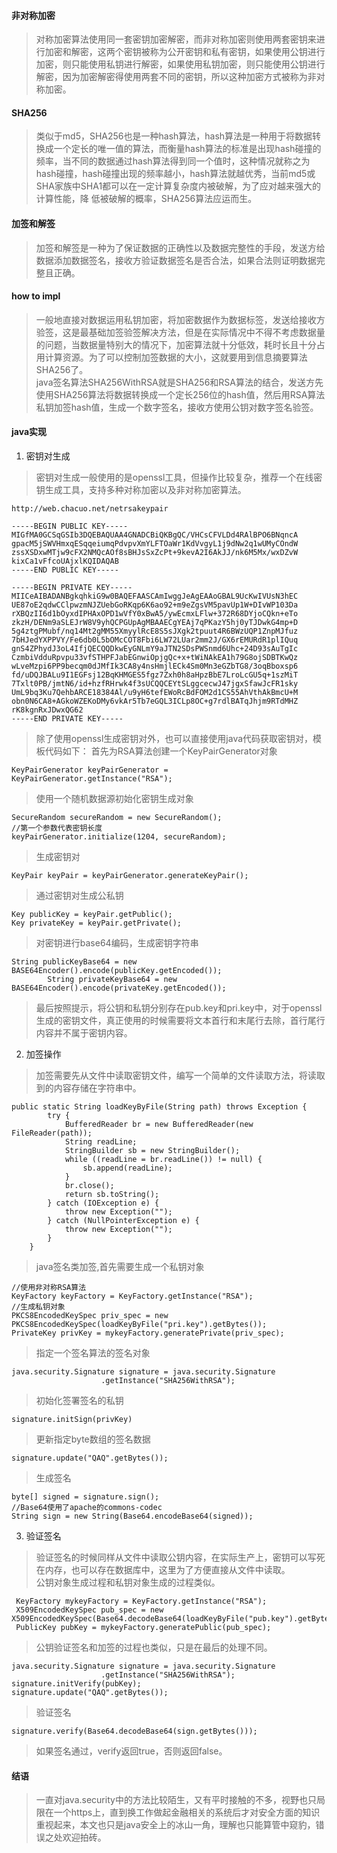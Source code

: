 #### 非对称加密
>对称加密算法使用同一套密钥加密解密，而非对称加密则使用两套密钥来进行加密和解密，这两个密钥被称为公开密钥和私有密钥，如果使用公钥进行加密，则只能使用私钥进行解密，如果使用私钥加密，则只能使用公钥进行解密，因为加密解密得使用两套不同的密钥，所以这种加密方式被称为非对称加密。  
#### SHA256
>类似于md5，SHA256也是一种hash算法，hash算法是一种用于将数据转换成一个定长的唯一值的算法，而衡量hash算法的标准是出现hash碰撞的频率，当不同的数据通过hash算法得到同一个值时，这种情况就称之为hash碰撞，hash碰撞出现的频率越小，hash算法就越优秀，当前md5或SHA家族中SHA1都可以在一定计算复杂度内被破解，为了应对越来强大的计算性能，降 低被破解的概率，SHA256算法应运而生。  
#### 加签和解签
>加签和解签是一种为了保证数据的正确性以及数据完整性的手段，发送方给数据添加数据签名，接收方验证数据签名是否合法，如果合法则证明数据完整且正确。  
#### how to impl
>一般地直接对数据运用私钥加密，将加密数据作为数据标签，发送给接收方验签，这是最基础加签验签解决方法，但是在实际情况中不得不考虑数据量的问题，当数据量特别大的情况下，加密算法就十分低效，耗时长且十分占用计算资源。为了可以控制加签数据的大小，这就要用到信息摘要算法SHA256了。  
>java签名算法SHA256WithRSA就是SHA256和RSA算法的结合，发送方先使用SHA256算法将数据转换成一个定长256位的hash值，然后用RSA算法私钥加签hash值，生成一个数字签名，接收方使用公钥对数字签名验签。
#### java实现
1. 密钥对生成
>密钥对生成一般使用的是openssl工具，但操作比较复杂，推荐一个在线密钥生成工具，支持多种对称加密以及非对称加密算法。
```
http://web.chacuo.net/netrsakeypair
```
```
-----BEGIN PUBLIC KEY-----
MIGfMA0GCSqGSIb3DQEBAQUAA4GNADCBiQKBgQC/VHCsCFVLDd4RAlBPO6BNqncA
gpacM5jSWVHmxqESqqeiumqPdvpvXmYLFTOaWr1KdVvgyL1j9dNw2q1wUMyCOndW
zssXSDxwMTjw9cFX2NMQcAOf8sBHJsSxZcPt+9kevA2I6AkJJ/nk6M5Mx/wxDZvW
kixCa1vFfcoUAjxlKQIDAQAB
-----END PUBLIC KEY-----

```
```
-----BEGIN PRIVATE KEY-----
MIICeAIBADANBgkqhkiG9w0BAQEFAASCAmIwggJeAgEAAoGBAL9UcKwIVUsN3hEC
UE87oE2qdwCClpwzmNJZUebGoRKqp6K6ao92+m9eZgsVM5pavUp1W+DIvWP103Da
rXBQzII6d1bOyxdIPHAxOPD1wVfY0xBwA5/ywEcmxLFlw+372R68DYjoCQkn+eTo
zkzH/DENm9aSLEJrW8V9yhQCPGUpAgMBAAECgYEAj7qPKazY5hj0yTJDwkG4mp+D
5g4ztgPMubf/nq14Mt2gMM55XmyylRcE8S5sJXgk2tpuut4R6BWzUQP1ZnpMJfuz
7bHJedYXPPVY/Fe6db0L5bOMcCOT8Fbi6LW72LUar2mm2J/GX6rEMURdR1plIQuq
gnS4ZPhydJ3oL4IfjQECQQDkwEyGNLmY9aJTN2SDsPWSnmd6Uhc+24D93sAuTgIc
CzmbiVdduRpvpu33vfSTHPFJabEGnwiOpjgQc+x+tWiNAkEA1h79G8ojSDBTKwQz
wLveMzpi6PP9becqm0dJMfIk3CA8y4nsHmjlECk4Sm0Mn3eGZbTG8/3oqBboxsp6
fd/uDQJBALu9I1EGFsj12BqKHMGES5fgz7Zxh0h8aHpzBbE7LroLcGU5q+1szMiT
7Txlt0PB/jmtN6/id+hzfRHrwk4f3sUCQQCEYtSLggcecwJ47jgxSfawJcFR1sky
UmL9bq3Ku7QehbARCE18384Al/u9yH6tefEWoRcBdFOM2d1CS55AhVthAkBmcU+M
obn0N6CA8+AGkoWZEKoDMy6vkAr5Tb7eGQL3ICLp8OC+g7rdlBATqJhjm9RTdMHZ
rK8kgnRxJDwxQG62
-----END PRIVATE KEY-----

```
>除了使用openssl生成密钥对外，也可以直接使用java代码获取密钥对，模板代码如下：
>首先为RSA算法创建一个KeyPairGenerator对象
```
KeyPairGenerator keyPairGenerator = KeyPairGenerator.getInstance("RSA");
```
>使用一个随机数据源初始化密钥生成对象
```
SecureRandom secureRandom = new SecureRandom();
//第一个参数代表密钥长度
keyPairGenerator.initialize(1204, secureRandom);
```
>生成密钥对
```
KeyPair keyPair = keyPairGenerator.generateKeyPair();
```
>通过密钥对生成公私钥
```
Key publicKey = keyPair.getPublic();
Key privateKey = keyPair.getPrivate();
```
>对密钥进行base64编码，生成密钥字符串
```
String publicKeyBase64 = new BASE64Encoder().encode(publicKey.getEncoded());
        String privateKeyBase64 = new BASE64Encoder().encode(privateKey.getEncoded());
```
>最后按照提示，将公钥和私钥分别存在pub.key和pri.key中，对于openssl生成的密钥文件，真正使用的时候需要将文本首行和末尾行去除，首行尾行内容并不属于密钥内容。
2. 加签操作
>加签需要先从文件中读取密钥文件，编写一个简单的文件读取方法，将读取到的内容存储在字符串中。
```
public static String loadKeyByFile(String path) throws Exception {
        try {
            BufferedReader br = new BufferedReader(new FileReader(path));
            String readLine;
            StringBuilder sb = new StringBuilder();
            while ((readLine = br.readLine()) != null) {
                sb.append(readLine);
            }
            br.close();
            return sb.toString();
        } catch (IOException e) {
            throw new Exception("");
        } catch (NullPointerException e) {
            throw new Exception("");
        }
    }
```
>java签名类加签,首先需要生成一个私钥对象
```
//使用非对称RSA算法
KeyFactory keyFactory = KeyFactory.getInstance("RSA");
//生成私钥对象
PKCS8EncodedKeySpec priv_spec = new PKCS8EncodedKeySpec(loadKeyByFile("pri.key").getBytes());
PrivateKey privKey = mykeyFactory.generatePrivate(priv_spec);
```
>指定一个签名算法的签名对象
```
java.security.Signature signature = java.security.Signature
                    .getInstance("SHA256WithRSA");
```
>初始化签署签名的私钥
```
signature.initSign(privKey)
```
>更新指定byte数组的签名数据
```
signature.update("QAQ".getBytes());
```
>生成签名
```
byte[] signed = signature.sign();
//Base64使用了apache的commons-codec
String sign = new String(Base64.encodeBase64(signed));
```
3. 验证签名
>验证签名的时候同样从文件中读取公钥内容，在实际生产上，密钥可以写死在内存，也可以存在数据库中，这里为了方便直接从文件中读取。  
>公钥对象生成过程和私钥对象生成的过程类似。
```
 KeyFactory mykeyFactory = KeyFactory.getInstance("RSA");
 X509EncodedKeySpec pub_spec = new X509EncodedKeySpec(Base64.decodeBase64(loadKeyByFile("pub.key").getBytes()));
 PublicKey pubKey = mykeyFactory.generatePublic(pub_spec); 
```
>公钥验证签名和加签的过程也类似，只是在最后的处理不同。
```
java.security.Signature signature = java.security.Signature
                    .getInstance("SHA256WithRSA");
signature.initVerify(pubKey);
signature.update("QAQ".getBytes());
```
>验证签名
```
signature.verify(Base64.decodeBase64(sign.getBytes()));
```
>如果签名通过，verify返回true，否则返回false。
#### 结语
>一直对java.security中的方法比较陌生，又有平时接触的不多，视野也只局限在一个https上，直到换工作做起金融相关的系统后才对安全方面的知识重视起来，本文也只是java安全上的冰山一角，理解也只能算管中窥豹，错误之处欢迎拍砖。




